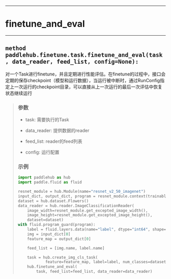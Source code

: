 ----
# finetune_and_eval
----

## `method paddlehub.finetune.task.finetune_and_eval(task, data_reader, feed_list, config=None):`

对一个Task进行finetune，并且定期进行性能评估。在finetune的过程中，接口会定期的保存checkpoint（模型和运行数据），当运行被中断时，通过RunConfig指定上一次运行的checkpoint目录，可以直接从上一次运行的最后一次评估中恢复状态继续运行
> ### 参数
> * task: 需要执行的Task
>
> * data_reader: 提供数据的reader
>
> * feed_list: reader的feed列表
>
> * config: 运行配置
>
> ### 示例
>
> ```python
> import paddlehub as hub
> import paddle.fluid as fluid
>
> resnet_module = hub.Module(name="resnet_v2_50_imagenet")
> input_dict, output_dict, program = resnet_module.context(trainable=True)
> dataset = hub.dataset.Flowers()
> data_reader = hub.reader.ImageClassificationReader(
>     image_width=resnet_module.get_excepted_image_width(),
>     image_height=resnet_module.get_excepted_image_height(),
>     dataset=dataset)
> with fluid.program_guard(program):
>     label = fluid.layers.data(name="label", dtype="int64", shape=[1])
>     img = input_dict[0]
>     feature_map = output_dict[0]
>
>     feed_list = [img.name, label.name]
>
>     task = hub.create_img_cls_task(
>             feature=feature_map, label=label, num_classes=dataset.num_labels)
>     hub.finetune_and_eval(
>         task, feed_list=feed_list, data_reader=data_reader)
> ```
